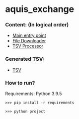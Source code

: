 # aquis_exchange

### Content: (In logical order)
- [Main entry point](/project/__main__.py)
- [File Downloader](/project/file_downloader.py)
- [TSV Processor](/project/tsv_processor.py)

### Generated TSV:
- [TSV](/generated_tsv/market_data.tsv)


### How to run?
Requirements: Python 3.9.5

```
>>> pip install -r requirements
```

```
>>> python project
```
